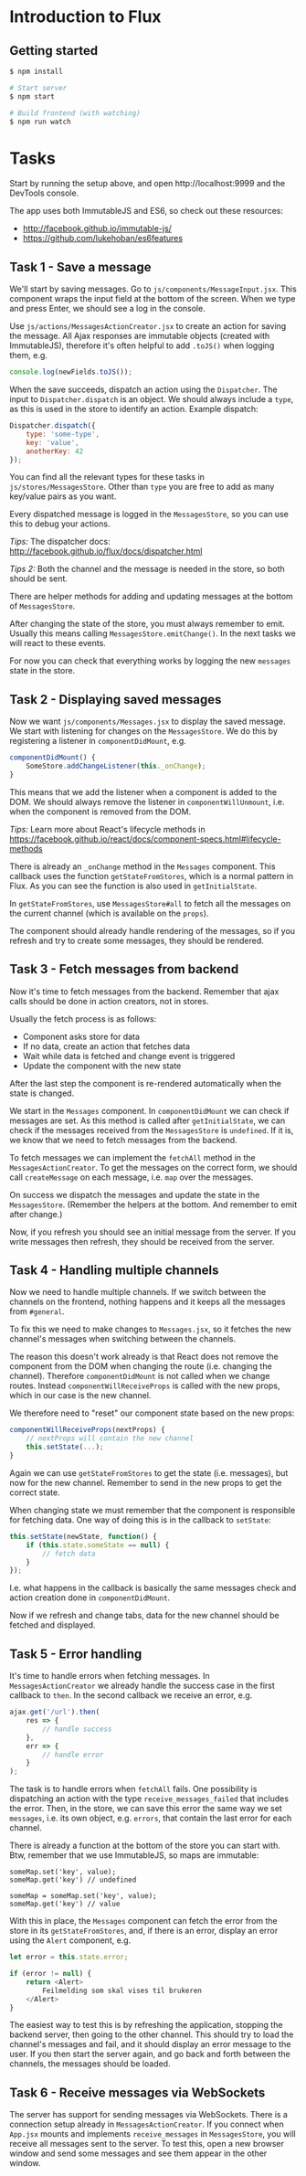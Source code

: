 # Introduction to Flux

## Getting started

```sh
$ npm install

# Start server
$ npm start

# Build frontend (with watching)
$ npm run watch
```

# Tasks

Start by running the setup above, and open http://localhost:9999 and the
DevTools console.

The app uses both ImmutableJS and ES6, so check out these resources:

* http://facebook.github.io/immutable-js/
* https://github.com/lukehoban/es6features

## Task 1 - Save a message

We'll start by saving messages. Go to `js/components/MessageInput.jsx`.
This component wraps the input field at the bottom of the screen. When we type
and press Enter, we should see a log in the console.

Use `js/actions/MessagesActionCreator.jsx` to create an action for saving the
message.  All Ajax responses are immutable objects (created with ImmutableJS),
therefore it's often helpful to add `.toJS()` when logging them, e.g.

```js
console.log(newFields.toJS());
```

When the save succeeds, dispatch an action using the `Dispatcher`. The input to
`Dispatcher.dispatch` is an object. We should always include a `type`, as this
is used in the store to identify an action. Example dispatch:

```js
Dispatcher.dispatch({
    type: 'some-type',
    key: 'value',
    anotherKey: 42
});
```

You can find all the relevant types for these tasks in `js/stores/MessagesStore`.
Other than `type` you are free to add as many key/value pairs as you want.

Every dispatched message is logged in the `MessagesStore`, so you can use this
to debug your actions.

_Tips:_ The dispatcher docs: http://facebook.github.io/flux/docs/dispatcher.html

_Tips 2:_ Both the channel and the message is needed in the store, so both should
be sent.

There are helper methods for adding and updating messages at the bottom
of `MessagesStore`.

After changing the state of the store, you must always remember to emit. Usually
this means calling `MessagesStore.emitChange()`. In the next tasks we will react
to these events.

For now you can check that everything works by logging the new `messages` state
in the store.

## Task 2 - Displaying saved messages

Now we want `js/components/Messages.jsx` to display the saved message. We start
with listening for changes on the `MessagesStore`. We do this by registering a
listener in `componentDidMount`, e.g.

```js
componentDidMount() {
    SomeStore.addChangeListener(this._onChange);
}
```

This means that we add the listener when a component is added to the DOM. We
should always remove the listener in `componentWillUnmount`, i.e. when the
component is removed from the DOM.

_Tips:_ Learn more about React's lifecycle methods in
https://facebook.github.io/react/docs/component-specs.html#lifecycle-methods

There is already an `_onChange` method in the `Messages` component.
This callback uses the function `getStateFromStores`, which is a normal pattern
in Flux. As you can see the function is also used in `getInitialState`.

In `getStateFromStores`, use `MessagesStore#all` to fetch all the messages on
the current channel (which is available on the `props`).

The component should already handle rendering of the messages, so if you refresh
and try to create some messages, they should be rendered.

## Task 3 - Fetch messages from backend

Now it's time to fetch messages from the backend. Remember that ajax calls
should be done in action creators, not in stores.

Usually the fetch process is as follows:

- Component asks store for data
- If no data, create an action that fetches data
- Wait while data is fetched and change event is triggered
- Update the component with the new state

After the last step the component is re-rendered automatically when the state
is changed.

We start in the `Messages` component. In `componentDidMount` we can check if
messages are set. As this method is called after `getInitialState`, we can check
if the messages received from the `MessagesStore` is `undefined`. If it is, we
know that we need to fetch messages from the backend.

To fetch messages we can implement the `fetchAll` method in the
`MessagesActionCreator`. To get the messages on the correct form, we should
call `createMessage` on each message, i.e. `map` over the messages.

On success we dispatch the messages and update the state in the `MessagesStore`.
(Remember the helpers at the bottom. And remember to emit after change.)

Now, if you refresh you should see an initial message from the server.
If you write messages then refresh, they should be received from the server.

## Task 4 - Handling multiple channels

Now we need to handle multiple channels. If we switch between the channels on
the frontend, nothing happens and it keeps all the messages from `#general`.

To fix this we need to make changes to `Messages.jsx`, so it fetches the new
channel's messages when switching between the channels.

The reason this doesn't work already is that React does not remove the
component from the DOM when changing the route (i.e. changing the channel).
Therefore `componentDidMount` is not called when we change routes. Instead
`componentWillReceiveProps` is called with the new props, which in our case is
the new channel.

We therefore need to "reset" our component state based on the new props:

```js
componentWillReceiveProps(nextProps) {
    // nextProps will contain the new channel
    this.setState(...);
}
```

Again we can use `getStateFromStores` to get the state (i.e. messages), but now
for the new channel. Remember to send in the new props to get the correct
state.

When changing state we must remember that the component is responsible for
fetching data. One way of doing this is in the callback to `setState`:

```js
this.setState(newState, function() {
    if (this.state.someState == null) {
        // fetch data
    }
});
```

I.e. what happens in the callback is basically the same messages check
and action creation done in `componentDidMount`.

Now if we refresh and change tabs, data for the new channel should be fetched
and displayed.

## Task 5 - Error handling

It's time to handle errors when fetching messages. In `MessagesActionCreator`
we already handle the success case in the first callback to `then`. In the
second callback we receive an error, e.g.

```js
ajax.get('/url').then(
    res => {
        // handle success
    },
    err => {
        // handle error
    }
);
```

The task is to handle errors when `fetchAll` fails. One possibility is dispatching
an action with the type `receive_messages_failed` that includes the error. Then,
in the store, we can save this error the same way we set `messages`, i.e. its
own object, e.g. `errors`, that contain the last error for each channel.

There is already a function at the bottom of the store you can start with.
Btw, remember that we use ImmutableJS, so maps are immutable:

```
someMap.set('key', value);
someMap.get('key') // undefined

someMap = someMap.set('key', value);
someMap.get('key') // value
```

With this in place, the `Messages` component can fetch the error from the store
in its `getStateFromStores`, and, if there is an error, display an error using
the `Alert` component, e.g.

```js
let error = this.state.error;

if (error != null) {
    return <Alert>
        Feilmelding som skal vises til brukeren
    </Alert>
}
```

The easiest way to test this is by refreshing the application, stopping the
backend server, then going to the other channel. This should try to load the
channel's messages and fail, and it should display an error message to the user.
If you then start the server again, and go back and forth between the channels,
the messages should be loaded.

## Task 6 - Receive messages via WebSockets

The server has support for sending messages via WebSockets. There is a connection
setup already in `MessagesActionCreator`. If you connect when `App.jsx` mounts
and implements `receive_messages` in `MessagesStore`, you will receive all
messages sent to the server. To test this, open a new browser window and send
some messages and see them appear in the other window.

